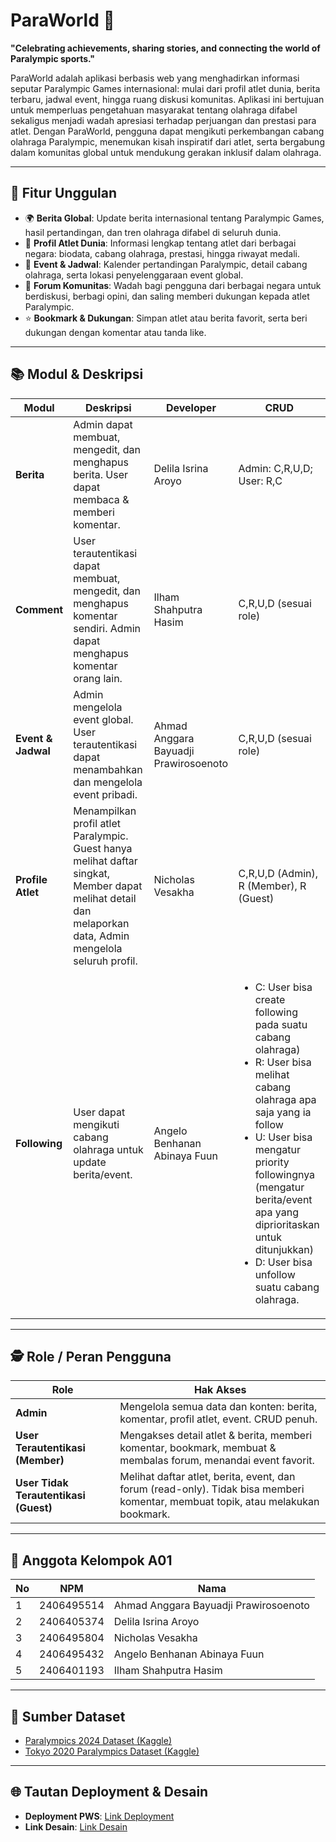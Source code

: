 # ParaWorld 🌟

**"Celebrating achievements, sharing stories, and connecting the world of Paralympic sports."**

ParaWorld adalah aplikasi berbasis web yang menghadirkan informasi seputar Paralympic Games internasional: mulai dari profil atlet dunia, berita terbaru, jadwal event, hingga ruang diskusi komunitas. Aplikasi ini bertujuan untuk memperluas pengetahuan masyarakat tentang olahraga difabel sekaligus menjadi wadah apresiasi terhadap perjuangan dan prestasi para atlet. Dengan ParaWorld, pengguna dapat mengikuti perkembangan cabang olahraga Paralympic, menemukan kisah inspiratif dari atlet, serta bergabung dalam komunitas global untuk mendukung gerakan inklusif dalam olahraga.

---

## 📅 Fitur Unggulan

- 🌍 **Berita Global**: Update berita internasional tentang Paralympic Games, hasil pertandingan, dan tren olahraga difabel di seluruh dunia.  
- 🏅 **Profil Atlet Dunia**: Informasi lengkap tentang atlet dari berbagai negara: biodata, cabang olahraga, prestasi, hingga riwayat medali.  
- 📆 **Event & Jadwal**: Kalender pertandingan Paralympic, detail cabang olahraga, serta lokasi penyelenggaraan event global.  
- 💬 **Forum Komunitas**: Wadah bagi pengguna dari berbagai negara untuk berdiskusi, berbagi opini, dan saling memberi dukungan kepada atlet Paralympic.  
- ⭐ **Bookmark & Dukungan**: Simpan atlet atau berita favorit, serta beri dukungan dengan komentar atau tanda like.

---

## 📚 Modul & Deskripsi

| Modul | Deskripsi | Developer | CRUD |
|-------|-----------|-----------|------|
| **Berita** | Admin dapat membuat, mengedit, dan menghapus berita. User dapat membaca & memberi komentar. | Delila Isrina Aroyo | Admin: C,R,U,D; User: R,C |
| **Comment** | User terautentikasi dapat membuat, mengedit, dan menghapus komentar sendiri. Admin dapat menghapus komentar orang lain. | Ilham Shahputra Hasim | C,R,U,D (sesuai role) |
| **Event & Jadwal** | Admin mengelola event global. User terautentikasi dapat menambahkan dan mengelola event pribadi. | Ahmad Anggara Bayuadji Prawirosoenoto | C,R,U,D (sesuai role) |
| **Profile Atlet** | Menampilkan profil atlet Paralympic. Guest hanya melihat daftar singkat, Member dapat melihat detail dan melaporkan data, Admin mengelola seluruh profil. | Nicholas Vesakha | C,R,U,D (Admin), R (Member), R (Guest) |
| **Following** | User dapat mengikuti cabang olahraga untuk update berita/event. | Angelo Benhanan Abinaya Fuun | <ul><li>C: User bisa create following pada suatu cabang olahraga)<li>R: User bisa melihat cabang olahraga apa saja yang ia follow<li>U: User bisa mengatur priority followingnya (mengatur berita/event apa yang diprioritaskan untuk ditunjukkan)<li>D: User bisa unfollow suatu cabang olahraga.|

---

## 🕵️ Role / Peran Pengguna

| Role | Hak Akses |
|------|-----------|
| **Admin** | Mengelola semua data dan konten: berita, komentar, profil atlet, event. CRUD penuh. |
| **User Terautentikasi (Member)** | Mengakses detail atlet & berita, memberi komentar, bookmark, membuat & membalas forum, menandai event favorit. |
| **User Tidak Terautentikasi (Guest)** | Melihat daftar atlet, berita, event, dan forum (read-only). Tidak bisa memberi komentar, membuat topik, atau melakukan bookmark. |

---

## 👥 Anggota Kelompok A01

| No | NPM | Nama |
|----|-----|------|
| 1 | 2406495514 | Ahmad Anggara Bayuadji Prawirosoenoto |
| 2 | 2406405374 | Delila Isrina Aroyo |
| 3 | 2406495804 | Nicholas Vesakha |
| 4 | 2406495432 | Angelo Benhanan Abinaya Fuun |
| 5 | 2406401193 | Ilham Shahputra Hasim |

---

## 🔗 Sumber Dataset

- [Paralympics 2024 Dataset (Kaggle)](https://www.kaggle.com/datasets/jaseemck/paralympics-2024/data)  
- [Tokyo 2020 Paralympics Dataset (Kaggle)](https://www.kaggle.com/datasets/piterfm/tokyo-2020-paralympics)  

---

## 🌐 Tautan Deployment & Desain

- **Deployment PWS**: [Link Deployment](#)  
- **Link Desain**: [Link Desain](#)  





